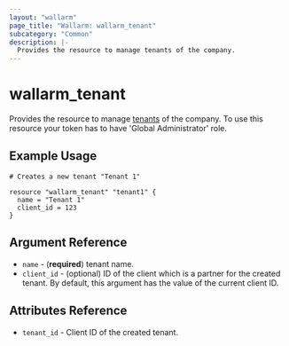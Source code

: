 ```yaml
---
layout: "wallarm"
page_title: "Wallarm: wallarm_tenant"
subcategory: "Common"
description: |-
  Provides the resource to manage tenants of the company.
---
```


# wallarm_tenant

Provides the resource to manage [tenants][1] of the company. To use this resource your token has to have 'Global Administrator' role.

## Example Usage

```hcl
# Creates a new tenant "Tenant 1"

resource "wallarm_tenant" "tenant1" {
  name = "Tenant 1"
  client_id = 123
}
```

## Argument Reference

* `name` - (**required**) tenant name.
* `client_id` - (optional) ID of the client which is a partner for the created tenant. By default, this argument has the value of the current client ID.


## Attributes Reference

* `tenant_id` - Client ID of the created tenant.

[1]: https://docs.wallarm.com/installation/multi-tenant/overview/
